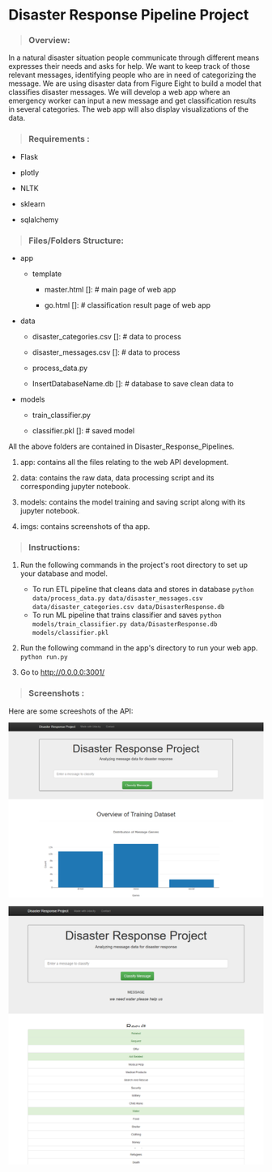 # Disaster Response Pipeline Project

> ### Overview:
In a natural disaster situation people communicate through different means expresses their needs and asks for help. We want to keep track of those relevant messages, identifying people who are in need of categorizing the message. We are using disaster data from Figure Eight to build a model that classifies disaster messages. We will develop a web app where an emergency worker can input a new message and get classification results in several categories. The web app will also display visualizations of the data. 

> ### Requirements :

* Flask

* plotly

* NLTK

* sklearn

* sqlalchemy

> ### Files/Folders Structure:

* app

  - template

    - master.html   []: # main page of web app

    - go.html  []: # classification result page of web app

* data

  - disaster_categories.csv  []: # data to process 

  - disaster_messages.csv  []: # data to process

  - process_data.py

  - InsertDatabaseName.db   []: # database to save clean data to

* models

  - train_classifier.py

  - classifier.pkl  []: # saved model 

All the above folders are contained in Disaster_Response_Pipelines.

1. app: contains all the files relating to the web API development.

2. data: contains the raw data, data processing script and its corresponding jupyter notebook.

3. models: contains the model training and saving script along with its jupyter notebook.

4. imgs: contains screenshots of tha app.

> ### Instructions:
1. Run the following commands in the project's root directory to set up your database and model.

    - To run ETL pipeline that cleans data and stores in database
        `python data/process_data.py data/disaster_messages.csv data/disaster_categories.csv data/DisasterResponse.db`
    - To run ML pipeline that trains classifier and saves
        `python models/train_classifier.py data/DisasterResponse.db models/classifier.pkl`

2. Run the following command in the app's directory to run your web app.
    `python run.py`

3. Go to http://0.0.0.0:3001/



> ### Screenshots :

Here are some screeshots of the API:

![Alt text](https://github.com/AnwarJamal16/Disaster_Response_Pipelines/blob/master/Disaster_Response_Pipelines/img/screen_shot1.png)

![Alt text](https://github.com/AnwarJamal16/Disaster_Response_Pipelines/blob/master/Disaster_Response_Pipelines/img/screen_shot2.png)